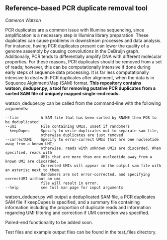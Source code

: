 ## Reference-based PCR duplicate removal tool

*Cameron Watson*

PCR duplicates are a common issue with Illumina sequencing, since amplification is a necessary step
in Illumina library preparation. These duplicates can cause problems in downstream processes and data analysis.
For instance, having PCR duplicates present can lower the quality of a genome assembly by causing 
convolutions in the DeBruijn graph. Additionally, PCR tends to differentially amplify DNA with different molecular properties. For these reasons, PCR duplicates should be removed from a set of reads; however, this can be computationally intensive if done during early steps of sequence data processing. It is far less computationally intensive to deal with PCR duplicates after alignment, when the data is in Sequence Alginment/Map (SAM) format. 
**This repository contains watson_deduper.py, a tool for removing putative PCR duplicates from a sorted SAM file** 
**of uniquely mapped single-end reads.**

watson_deduper.py can be called from the command-line with the following arguments:

```
--file          A SAM file that has been sorted by RNAME then POS to be deduplicated
--umi           File containing UMIs, unset if randomers
--keepDupes     Specify to write duplicates out to separate sam file, 
                otherwise duplicates are just removed
--correctUMI    Specify to error-correct UMIs that are one nucleotide away from a known UMI; 
                otherwise, reads with unknown UMIs are discarded. When specified, reads with 
                UMIs that are more than one nucleotide away from a known UMI are discarded. 
                Corrected UMIs will appear in the output sam file with an asterisc next to them. 
                Randomers are not error-corrected, and specifying correctUMI without an umi 
                file will result in error.
--help          see full man page for input arguments
```

watson_deduper.py will output a deduplicated SAM file, a PCR duplicates SAM file if keepDupes is specified,
and a summary file containing information including the proportion of duplicate reads and information
regarding UMI filtering and correction if UMI correction was specified.

Paired-end functionality to be added soon.

Test files and example output files can be found in the test_files directory. 